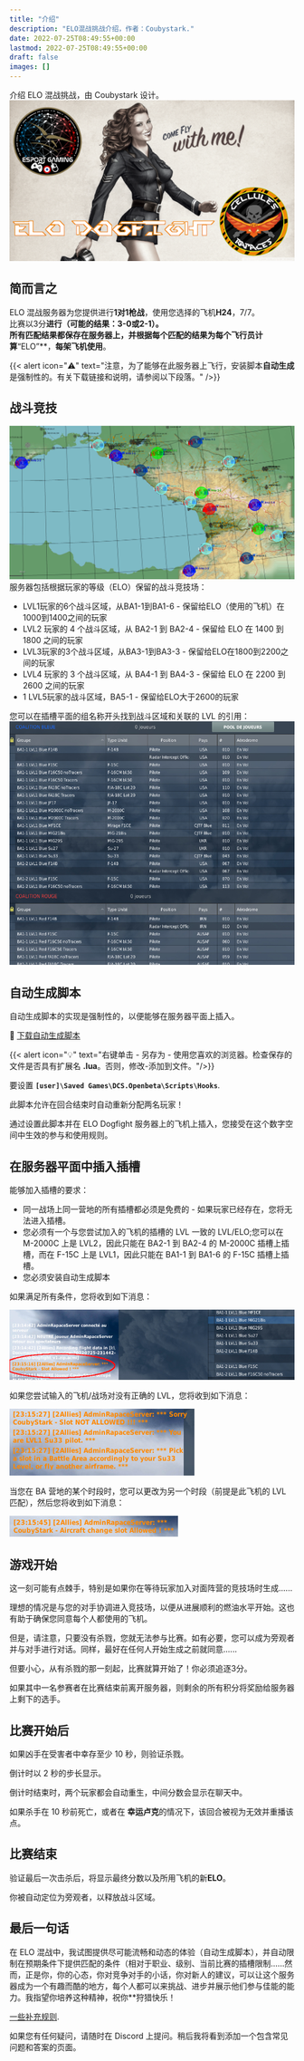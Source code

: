 ```yaml
---
title: "介绍"
description: "ELO混战挑战介绍，作者：Coubystark."
date: 2022-07-25T08:49:55+00:00
lastmod: 2022-07-25T08:49:55+00:00
draft: false
images: []
---
```


介绍 ELO 混战挑战，由 Coubystark 设计。
![Image brief miz](elodf-pic01miz.png)

## 简而言之

ELO 混战服务器为您提供进行**1对1枪战**，使用您选择的飞机**H24**，7/7。</br>
比赛以3分**进行（可能的结果：3-0或2-1）。</br>
所有匹配结果都保存在服务器上，并根据每个匹配的结果为每个飞行员计算**“ELO”**，**每架飞机使用**。

{{< alert icon="⚠️" text="注意，为了能够在此服务器上飞行，安装脚本<strong>**自动生成**</strong>是强制性的。有关下载链接和说明，请参阅以下段落。" />}}


## 战斗竞技

![战斗竞技](elodf_battle_areas.jpg)
服务器包括根据玩家的等级（ELO）保留的战斗竞技场：
- LVL1玩家的6个战斗区域，从BA1-1到BA1-6 - 保留给ELO（使用的飞机）在1000到1400之间的玩家
- LVL2 玩家的 4 个战斗区域，从 BA2-1 到 BA2-4 - 保留给 ELO 在 1400 到 1800 之间的玩家
- LVL3玩家的3个战斗区域，从BA3-1到BA3-3 - 保留给ELO在1800到2200之间的玩家
- LVL4 玩家的 3 个战斗区域，从 BA4-1 到 BA4-3 - 保留给 ELO 在 2200 到 2600 之间的玩家
- 1 LVL5玩家的战斗区域，BA5-1 - 保留给ELO大于2600的玩家

您可以在插槽平面的组名称开头找到战斗区域和关联的 LVL 的引用：
![插槽](elodf_slots.jpg)


## 自动生成脚本

自动生成脚本的实现是强制性的，以便能够在服务器平面上插入。

💾 [下载自动生成脚本](ELO-DF_auto-spawn_GameGUI.lua)

{{< alert icon="💡" text="右键单击 - 另存为 - 使用您喜欢的浏览器。检查保存的文件是否具有扩展名 <strong>.lua</strong>。否则，修改-添加到文件。"/>}}

要设置 **```[user]\Saved Games\DCS.Openbeta\Scripts\Hooks```**.

此脚本允许在回合结束时自动重新分配两名玩家！

通过设置此脚本并在 ELO Dogfight 服务器上的飞机上插入，您接受在这个数字空间中生效的参与和使用规则。


## 在服务器平面中插入插槽

能够加入插槽的要求：
- 同一战场上同一营地的所有插槽都必须是免费的 - 如果玩家已经存在，您将无法进入插槽。
- 您必须有一个与您尝试加入的飞机的插槽的 LVL 一致的 LVL/ELO;您可以在 M-2000C 上是 LVL2，因此只能在 BA2-1 到 BA2-4 的 M-2000C 插槽上插槽，而在 F-15C 上是 LVL1，因此只能在 BA1-1 到 BA1-6 的 F-15C 插槽上插槽。
- 您必须安装自动生成脚本

如果满足所有条件，您将收到如下消息：

![允许插槽](elodf_slot_allowed.png)

如果您尝试输入的飞机/战场对没有正确的 LVL，您将收到如下消息：

![不允许使用插槽](elodf_slot_not_allowed.jpg)

当您在 BA 营地的某个时段时，您可以更改为另一个时段（前提是此飞机的 LVL 匹配），然后您将收到如下消息：

![插槽更改](elodf_slot_change.jpg)


## 游戏开始

这一刻可能有点棘手，特别是如果你在等待玩家加入对面阵营的竞技场时生成......

理想的情况是与您的对手协调进入竞技场，以便从进展顺利的燃油水平开始。这也有助于确保您同意每个人都使用的飞机。

但是，请注意，只要没有杀戮，您就无法参与比赛。如有必要，您可以成为旁观者并与对手进行对话。同样，最好在任何人开始生成之前就同意......

但要小心，从有杀戮的那一刻起，比赛就算开始了！你必须追逐3分。

如果其中一名参赛者在比赛结束前离开服务器，则剩余的所有积分将奖励给服务器上剩下的选手。

## 比赛开始后

如果凶手在受害者中幸存至少 10 秒，则验证杀戮。

倒计时以 2 秒的步长显示。

倒计时结束时，两个玩家都会自动重生，中间分数会显示在聊天中。

如果杀手在 10 秒前死亡，或者在 **幸运卢克**的情况下，该回合被视为无效并重播该点。

## 比赛结束

验证最后一次击杀后，将显示最终分数以及所用飞机的新**ELO**。

你被自动定位为旁观者，以释放战斗区域。


## 最后一句话

在 ELO 混战中，我试图提供尽可能流畅和动态的体验（自动生成脚本），并自动限制在预期条件下提供匹配的条件（相对于职业、级别、当前比赛的插槽限制......然而，正是你，你的心态，你对竞争对手的小话，你对新人的建议，可以让这个服务器成为一个有趣而酷的地方，每个人都可以来挑战、进步并展示他们参与佳能的能力。我指望你培养这种精神，祝你**狩猎快乐！

[一些补充规则](/regles/).

如果您有任何疑问，请随时在 Discord 上提问。稍后我将看到添加一个包含常见问题和答案的页面。
